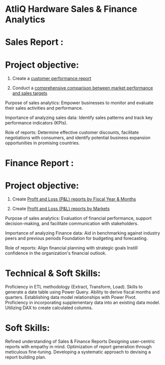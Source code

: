 # AtliQ Hardware Sales & Finance Analytics

# Sales Report :
# Project objective:

1. Create a [customer performance report](https://github.com/Mavrick0798/Atliq_Hardware_Sales-Finance-Analytics/blob/d229ac752e14bb9c99a45f0049a27272bc60e3aa/AtliQ%20Hardwares%20Sales_report.pdf) 

2. Conduct a [comprehensive comparison between market performance and sales targets](https://github.com/Mavrick0798/Atliq_Hardware_Sales-Finance-Analytics/blob/main/AtliQ%20market_vs_target_report.pdf)

Purpose of sales analytics: Empower businesses to monitor and evaluate their sales activities and performance.

Importance of analyzing sales data: Identify sales patterns and track key performance indicators (KPIs).

Role of reports: Determine effective customer discounts, facilitate negotiations with consumers, and identify potential business expansion opportunities in promising countries.

# Finance Report :
# Project objective:

1. Create [Profit and Loss (P&L) reports by Fiscal Year & Months](https://github.com/Mavrick0798/Atliq_Hardware_Sales-Finance-Analytics/blob/main/Atliq_Finance_report.pdf)

2. Create [Profit and Loss (P&L) reports by Markets](https://github.com/Mavrick0798/Atliq_Hardware_Sales-Finance-Analytics/blob/main/Atliq_Finance_P&L%20by_GM.pdf)

Purpose of sales analytics: Evaluation of financial performance, support decision-making, and facilitate communication with stakeholders.

Importance of analyzing Finance data: Aid in benchmarking against industry peers and previous periods Foundation for budgeting and forecasting.

Role of reports: Align financial planning with strategic goals Instill confidence in the organization's financial outlook.

# Technical & Soft Skills:
 Proficiency in ETL methodology (Extract, Transform, Load).
 Skills to generate a date table using Power Query.
 Ability to derive fiscal months and quarters.
 Establishing data model relationships with Power Pivot.
 Proficiency in incorporating supplementary data into an existing data model.
 Utilizing DAX to create calculated columns.
# Soft Skills:
 Refined understanding of Sales & Finance Reports
 Designing user-centric reports with empathy in mind.
 Optimization of report generation through meticulous fine-tuning.
 Developing a systematic approach to devising a report building plan.

